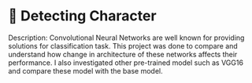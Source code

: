 # 🤖 Detecting Character
Description: Convolutional Neural Networks are well known for providing solutions for classification task. This project was done to compare and understand how change in architecture of these networks affects their performance. I also investigated other pre-trained model such as VGG16 and compare these model with the base model.
